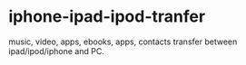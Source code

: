 iphone-ipad-ipod-tranfer
========================

music, video, apps, ebooks, apps, contacts transfer between ipad/ipod/iphone and PC.
